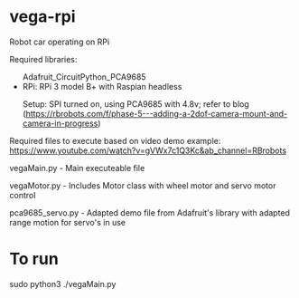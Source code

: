 # vega-rpi
Robot car operating on RPi

Required libraries: 

<ul>Adafruit_CircuitPython_PCA9685

<li>RPi: RPi 3 model B+ with Raspian headless</li>

Setup: SPI turned on, using PCA9685 with 4.8v; refer to blog (https://rbrobots.com/f/phase-5---adding-a-2dof-camera-mount-and-camera-in-progress)
</ul>

Required files to execute based on video demo example: https://www.youtube.com/watch?v=gVWx7c1Q3Kc&ab_channel=RBrobots

vegaMain.py - Main executeable file

vegaMotor.py - Includes Motor class with wheel motor and servo motor control

pca9685_servo.py - Adapted demo file from Adafruit's library with adapted range motion for servo's in use

To run
======

sudo python3 ./vegaMain.py


